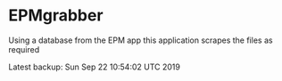 # EPMgrabber
Using a database from the EPM app this application scrapes the files as required


Latest backup: Sun Sep 22 10:54:02 UTC 2019
